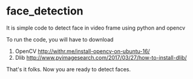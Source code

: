 # face_detection
It is simple code to detect face in video frame using python and opencv

To run the code, you will have to download
1. OpenCV http://withr.me/install-opencv-on-ubuntu-16/
2. Dlib http://www.pyimagesearch.com/2017/03/27/how-to-install-dlib/

That's it folks. Now you are ready to detect faces.
